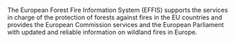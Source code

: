 The European Forest Fire Information System (EFFIS) supports the services in charge of the protection of forests against fires in the EU countries and provides the European Commission services and the European Parliament with updated and reliable information on wildland fires in Europe.